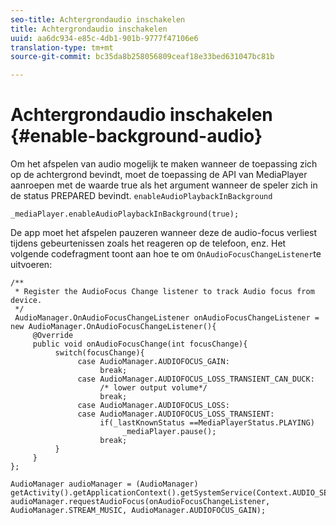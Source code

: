 ```yaml
---
seo-title: Achtergrondaudio inschakelen
title: Achtergrondaudio inschakelen
uuid: aa6dc934-e85c-4db1-901b-9777f47106e6
translation-type: tm+mt
source-git-commit: bc35da8b258056809ceaf18e33bed631047bc81b

---
```



# Achtergrondaudio inschakelen {#enable-background-audio}

Om het afspelen van audio mogelijk te maken wanneer de toepassing zich op de achtergrond bevindt, moet de toepassing de API van MediaPlayer aanroepen met de waarde true als het argument wanneer de speler zich in de status PREPARED bevindt. `enableAudioPlaybackInBackground`

```
_mediaPlayer.enableAudioPlaybackInBackground(true);
```

De app moet het afspelen pauzeren wanneer deze de audio-focus verliest tijdens gebeurtenissen zoals het reageren op de telefoon, enz. Het volgende codefragment toont aan hoe te om `OnAudioFocusChangeListener`te uitvoeren:

```
/** 
 * Register the AudioFocus Change listener to track Audio focus from device. 
 */ 
 AudioManager.OnAudioFocusChangeListener onAudioFocusChangeListener = new AudioManager.OnAudioFocusChangeListener(){ 
     @Override 
     public void onAudioFocusChange(int focusChange){ 
          switch(focusChange){ 
               case AudioManager.AUDIOFOCUS_GAIN: 
                    break; 
               case AudioManager.AUDIOFOCUS_LOSS_TRANSIENT_CAN_DUCK: 
                    /* lower output volume*/ 
                    break; 
               case AudioManager.AUDIOFOCUS_LOSS: 
               case AudioManager.AUDIOFOCUS_LOSS_TRANSIENT: 
                    if(_lastKnownStatus ==MediaPlayerStatus.PLAYING) 
                         _mediaPlayer.pause(); 
                    break; 
          } 
     } 
}; 
 
AudioManager audioManager = (AudioManager) getActivity().getApplicationContext().getSystemService(Context.AUDIO_SERVICE); 
audioManager.requestAudioFocus(onAudioFocusChangeListener, AudioManager.STREAM_MUSIC, AudioManager.AUDIOFOCUS_GAIN);
```

